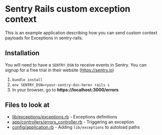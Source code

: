 # Sentry Rails custom exception context

This is an example application describing how you can send custom
context payloads for Exceptions in sentry-rails.

## Installation

You will need to have a `SENTRY_DSN` to receive events in Sentry. You
can signup for a free trial in their website (https://sentry.io)

1. `bundle install`
2. `env SENTRY_DSN=<your-sentry-dsn-here> rails s`
3. In your browser, go to **https://localhost:3000/errors**

## Files to look at

* [lib/exceptions/exceptions.rb](lib/exceptions/exceptions.rb) - Exceptions definitions
* [app/controllers/errors_controller.rb](app/controllers/errors_controller.rb) - Triggering an exception
* [config/application.rb](config/application.rb) - Adding `lib/exceptions` to autoload paths
